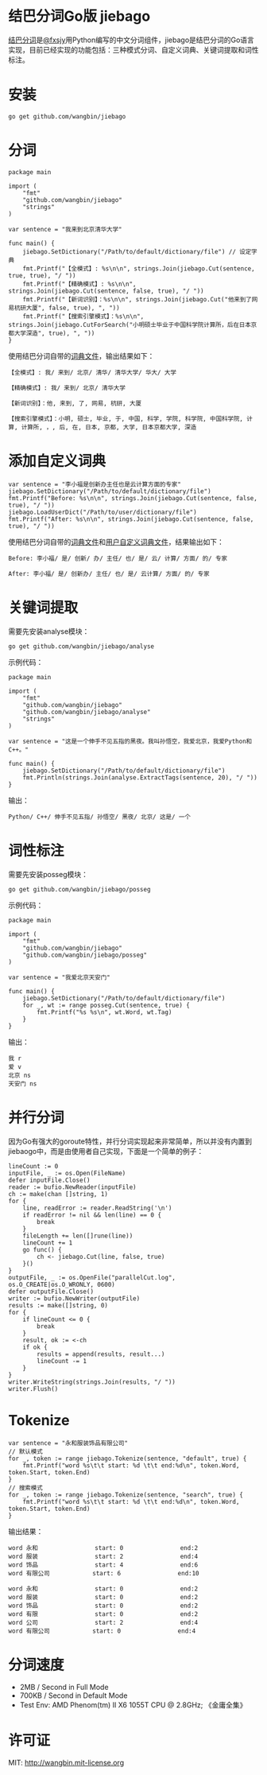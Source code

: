 结巴分词Go版 jiebago
===================

[结巴分词](https://github.com/fxsjy/jieba)是[@fxsjy](https://github.com/fxsjy)用Python编写的中文分词组件，jiebago是结巴分词的Go语言实现，目前已经实现的功能包括：三种模式分词、自定义词典、关键词提取和词性标注。


安装
=====

	go get github.com/wangbin/jiebago
	
分词
=====

    package main

    import (
        "fmt"
        "github.com/wangbin/jiebago"
        "strings"
    )

    var sentence = "我来到北京清华大学"

    func main() {
        jiebago.SetDictionary("/Path/to/default/dictionary/file") // 设定字典
        fmt.Printf("【全模式】: %s\n\n", strings.Join(jiebago.Cut(sentence, true, true), "/ "))
        fmt.Printf("【精确模式】: %s\n\n", strings.Join(jiebago.Cut(sentence, false, true), "/ "))
        fmt.Printf("【新词识别】：%s\n\n", strings.Join(jiebago.Cut("他来到了网易杭研大厦", false, true), ", "))
        fmt.Printf("【搜索引擎模式】：%s\n\n", strings.Join(jiebago.CutForSearch("小明硕士毕业于中国科学院计算所，后在日本京都大学深造", true), ", "))
    }
    
使用结巴分词自带的[词典文件](https://github.com/fxsjy/jieba/blob/master/jieba/dict.txt)，输出结果如下：

    【全模式】: 我/ 来到/ 北京/ 清华/ 清华大学/ 华大/ 大学

    【精确模式】: 我/ 来到/ 北京/ 清华大学

    【新词识别】：他, 来到, 了, 网易, 杭研, 大厦

    【搜索引擎模式】：小明, 硕士, 毕业, 于, 中国, 科学, 学院, 科学院, 中国科学院, 计算, 计算所, ，, 后, 在, 日本, 京都, 大学, 日本京都大学, 深造
    
添加自定义词典
=============

    var sentence = "李小福是创新办主任也是云计算方面的专家"
    jiebago.SetDictionary("/Path/to/default/dictionary/file")
    fmt.Printf("Before: %s\n\n", strings.Join(jiebago.Cut(sentence, false, true), "/ "))
    jiebago.LoadUserDict("/Path/to/user/dictionary/file")
    fmt.Printf("After: %s\n\n", strings.Join(jiebago.Cut(sentence, false, true), "/ "))

使用结巴分词自带的[词典文件](https://github.com/fxsjy/jieba/blob/master/jieba/dict.txt)和[用户自定义词典文件](https://github.com/fxsjy/jieba/blob/master/test/userdict.txt)，结果输出如下：

    Before: 李小福/ 是/ 创新/ 办/ 主任/ 也/ 是/ 云/ 计算/ 方面/ 的/ 专家

    After: 李小福/ 是/ 创新办/ 主任/ 也/ 是/ 云计算/ 方面/ 的/ 专家
    
关键词提取
========

需要先安装analyse模块：

    go get github.com/wangbin/jiebago/analyse
    
示例代码：

    package main

    import (
        "fmt"
        "github.com/wangbin/jiebago"
        "github.com/wangbin/jiebago/analyse"
        "strings"
    )

    var sentence = "这是一个伸手不见五指的黑夜。我叫孙悟空，我爱北京，我爱Python和C++。"

    func main() {
        jiebago.SetDictionary("/Path/to/default/dictionary/file")
        fmt.Println(strings.Join(analyse.ExtractTags(sentence, 20), "/ "))
    }
    
输出：

    Python/ C++/ 伸手不见五指/ 孙悟空/ 黑夜/ 北京/ 这是/ 一个
    
词性标注
=======

需要先安装posseg模块：

    go get github.com/wangbin/jiebago/posseg
    
示例代码：

    package main

    import (
        "fmt"
        "github.com/wangbin/jiebago"
        "github.com/wangbin/jiebago/posseg"
    )

    var sentence = "我爱北京天安门"

    func main() {
        jiebago.SetDictionary("/Path/to/default/dictionary/file")
        for _, wt := range posseg.Cut(sentence, true) {
            fmt.Printf("%s %s\n", wt.Word, wt.Tag)
        }
    }
    
输出：

    我 r
    爱 v
    北京 ns
    天安门 ns
    
并行分词
=======

因为Go有强大的goroute特性，并行分词实现起来非常简单，所以并没有内置到jiebaogo中，而是由使用者自己实现，下面是一个简单的例子：

    lineCount := 0
    inputFile, _ := os.Open(FileName)
    defer inputFile.Close()
    reader := bufio.NewReader(inputFile)
    ch := make(chan []string, 1)
    for {
        line, readError := reader.ReadString('\n')
        if readError != nil && len(line) == 0 {
            break
        }
        fileLength += len([]rune(line))
        lineCount += 1
        go func() {
            ch <- jiebago.Cut(line, false, true)
        }()
    }
    outputFile, _ := os.OpenFile("parallelCut.log", os.O_CREATE|os.O_WRONLY, 0600)
    defer outputFile.Close()
    writer := bufio.NewWriter(outputFile)
    results := make([]string, 0)
    for {
        if lineCount <= 0 {
            break
        }
        result, ok := <-ch
        if ok {
            results = append(results, result...)
            lineCount -= 1
        }
    }
    writer.WriteString(strings.Join(results, "/ "))
    writer.Flush()


Tokenize
=========

    var sentence = "永和服装饰品有限公司"
    // 默认模式
    for _, token := range jiebago.Tokenize(sentence, "default", true) {
        fmt.Printf("word %s\t\t start: %d \t\t end:%d\n", token.Word, token.Start, token.End)
    }
    // 搜索模式
    for _, token := range jiebago.Tokenize(sentence, "search", true) {
        fmt.Printf("word %s\t\t start: %d \t\t end:%d\n", token.Word, token.Start, token.End)
    }

输出结果：

    word 永和                start: 0                end:2
    word 服装                start: 2                end:4
    word 饰品                start: 4                end:6
    word 有限公司            start: 6                end:10

    word 永和                start: 0                end:2
    word 服装                start: 0                end:2
    word 饰品                start: 0                end:2
    word 有限                start: 0                end:2
    word 公司                start: 2                end:4
    word 有限公司            start: 0                end:4

分词速度
=======

 - 2MB / Second in Full Mode
 - 700KB / Second in Default Mode
 - Test Env: AMD Phenom(tm) II X6 1055T CPU @ 2.8GHz; 《金庸全集》 

许可证
======
MIT: http://wangbin.mit-license.org